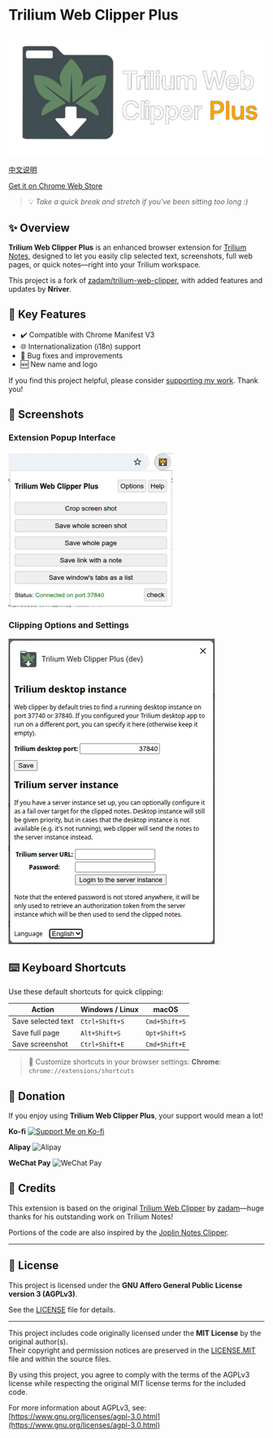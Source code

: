 # Trilium Web Clipper Plus

![logo](docs/banner.webp)

[中文说明](README_CN.md)

[Get it on Chrome Web Store](https://chromewebstore.google.com/detail/trilium-web-clipper-plus/adkalonadklcbfpfgfjhkgaopdpljlkj)

> 💡 *Take a quick break and stretch if you've been sitting too long :)*

## ✨ Overview

**Trilium Web Clipper Plus** is an enhanced browser extension for [Trilium Notes](https://github.com/zadam/trilium), designed to let you easily clip selected text, screenshots, full web pages, or quick notes—right into your Trilium workspace.

This project is a fork of [zadam/trilium-web-clipper](https://github.com/zadam/trilium-web-clipper), with added features and updates by **Nriver**.

## 🚀 Key Features

* ✔️ Compatible with Chrome Manifest V3
* 🌐 Internationalization (i18n) support
* 🔧 Bug fixes and improvements
* 🆕 New name and logo

If you find this project helpful, please consider [supporting my work](#donation). Thank you!

## 📸 Screenshots

### Extension Popup Interface
![Extension Popup](docs/screenshot-en-1.webp)

### Clipping Options and Settings
![Clipping Options](docs/screenshot-en-2.webp)

## ⌨️ Keyboard Shortcuts

Use these default shortcuts for quick clipping:

| Action             | Windows / Linux | macOS         |
| ------------------ | --------------- | ------------- |
| Save selected text | `Ctrl+Shift+S`  | `Cmd+Shift+S` |
| Save full page     | `Alt+Shift+S`   | `Opt+Shift+S` |
| Save screenshot    | `Ctrl+Shift+E`  | `Cmd+Shift+E` |

> 🔧 Customize shortcuts in your browser settings:
> **Chrome**: `chrome://extensions/shortcuts`

## 🙏 Donation

If you enjoy using **Trilium Web Clipper Plus**, your support would mean a lot!

**Ko-fi**
[![Support Me on Ko-fi](https://ko-fi.com/img/githubbutton_sm.svg)](https://ko-fi.com/nriver)

**Alipay**
![Alipay](https://github.com/Nriver/trilium-translation/raw/main/docs/alipay.png)

**WeChat Pay**
![WeChat Pay](https://github.com/Nriver/trilium-translation/raw/main/docs/wechat_pay.png)

## 📌 Credits

This extension is based on the original [Trilium Web Clipper](https://github.com/zadam/trilium-web-clipper) by [zadam](https://github.com/zadam)—huge thanks for his outstanding work on Trilium Notes!

Portions of the code are also inspired by the [Joplin Notes Clipper](https://github.com/laurent22/joplin/tree/master/Clipper).

---

## 📝 License

This project is licensed under the **GNU Affero General Public License version 3 (AGPLv3)**.

See the [LICENSE](./LICENSE) file for details.

---

This project includes code originally licensed under the **MIT License** by the original author(s).  
Their copyright and permission notices are preserved in the [LICENSE.MIT](./LICENSE.MIT) file and within the source files.

By using this project, you agree to comply with the terms of the AGPLv3 license while respecting the original MIT license terms for the included code.

For more information about AGPLv3, see: [https://www.gnu.org/licenses/agpl-3.0.html](https://www.gnu.org/licenses/agpl-3.0.html)
